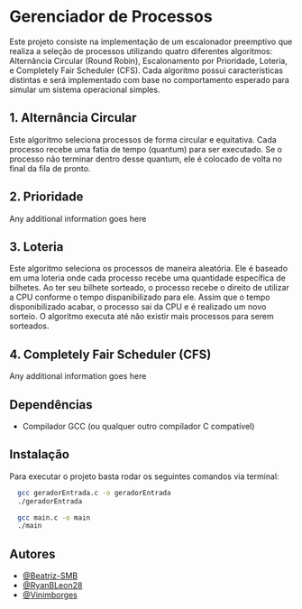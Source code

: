 
# Gerenciador de Processos

Este projeto consiste na implementação de um escalonador preemptivo que realiza a seleção de processos utilizando quatro diferentes algoritmos: Alternância Circular (Round Robin), Escalonamento por Prioridade, Loteria, e Completely Fair Scheduler (CFS). Cada algoritmo possui características distintas e será implementado com base no comportamento esperado para simular um sistema operacional simples.




## 1. Alternância Circular

Este algoritmo seleciona processos de forma circular e equitativa. Cada processo recebe uma fatia de tempo (quantum) para ser executado. Se o processo não terminar dentro desse quantum, ele é colocado de volta no final da fila de pronto.


## 2. Prioridade

Any additional information goes here



## 3. Loteria

Este algoritmo seleciona os processos de maneira aleatória. Ele é baseado em uma loteria onde cada processo recebe uma quantidade específica de
bilhetes. Ao ter seu bilhete sorteado, o processo recebe o direito de utilizar a CPU conforme o tempo dispanibilizado para ele. Assim que o tempo
disponibilizado acabar, o processo sai da CPU e é realizado um novo sorteio. O algoritmo executa até não existir mais processos para serem sorteados.



## 4. Completely Fair Scheduler (CFS)

Any additional information goes here



## Dependências

- Compilador GCC (ou qualquer outro compilador C compatível)


## Instalação

Para executar o projeto basta rodar os seguintes comandos via terminal:

```bash
  gcc geradorEntrada.c -o geradorEntrada
  ./geradorEntrada
```
```bash
  gcc main.c -o main
  ./main
```

## Autores
- [@Beatriz-SMB](https://github.com/Beatriz-SMB)
- [@RyanBLeon28](https://github.com/RyanBLeon28)
- [@Vinimborges](https://github.com/Vinimborges)

